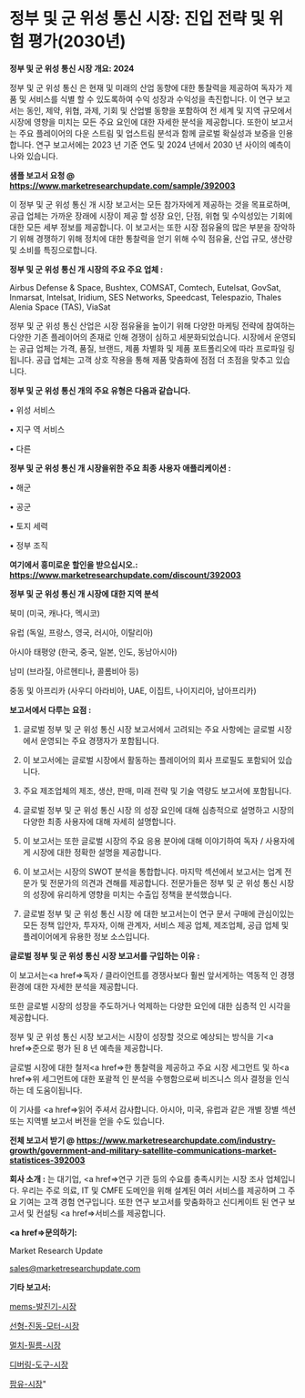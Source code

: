 # 정부 및 군 위성 통신 시장: 진입 전략 및 위험 평가(2030년)

<strong>정부 및 군 위성 통신 시장 개요: 2024</strong>

정부 및 군 위성 통신 은 현재 및 미래의 산업 동향에 대한 통찰력을 제공하여 독자가 제품 및 서비스를 식별 할 수 있도록하여 수익 성장과 수익성을 촉진합니다. 이 연구 보고서는 동인, 제약, 위협, 과제, 기회 및 산업별 동향을 포함하여 전 세계 및 지역 규모에서 시장에 영향을 미치는 모든 주요 요인에 대한 자세한 분석을 제공합니다. 또한이 보고서는 주요 플레이어의 다운 스트림 및 업스트림 분석과 함께 글로벌 확실성과 보증을 인용합니다. 연구 보고서에는 2023 년 기준 연도 및 2024 년에서 2030 년 사이의 예측이 나와 있습니다.



<strong>샘플 보고서 요청 @ <a href=https://www.marketresearchupdate.com/sample/392003>https://www.marketresearchupdate.com/sample/392003</a></strong>

이 정부 및 군 위성 통신 개 시장 보고서는 모든 참가자에게 제공하는 것을 목표로하며, 공급 업체는 가까운 장래에 시장이 제공 할 성장 요인, 단점, 위협 및 수익성있는 기회에 대한 모든 세부 정보를 제공합니다. 이 보고서는 또한 시장 점유율의 많은 부분을 장악하기 위해 경쟁하기 위해 정치에 대한 통찰력을 얻기 위해 수익 점유율, 산업 규모, 생산량 및 소비를 특징으로합니다.



<strong>정부 및 군 위성 통신 개 시장의 주요 주요 업체 :</strong>

Airbus Defense & Space, Bushtex, COMSAT, Comtech, Eutelsat, GovSat, Inmarsat, Intelsat, Iridium, SES Networks, Speedcast, Telespazio, Thales Alenia Space (TAS), ViaSat

정부 및 군 위성 통신 산업은 시장 점유율을 높이기 위해 다양한 마케팅 전략에 참여하는 다양한 기존 플레이어의 존재로 인해 경쟁이 심하고 세분화되었습니다. 시장에서 운영되는 공급 업체는 가격, 품질, 브랜드, 제품 차별화 및 제품 포트폴리오에 따라 프로파일 링됩니다. 공급 업체는 고객 상호 작용을 통해 제품 맞춤화에 점점 더 초점을 맞추고 있습니다.



<strong>정부 및 군 위성 통신 개의 주요 유형은 다음과 같습니다.</strong>

• 위성 서비스

• 지구 역 서비스

• 다른



<strong>정부 및 군 위성 통신 개 시장을위한 주요 최종 사용자 애플리케이션 :</strong>

• 해군

• 공군

• 토지 세력

• 정부 조직



<strong>여기에서 흥미로운 할인을 받으십시오.: <a href=https://www.marketresearchupdate.com/discount/392003>https://www.marketresearchupdate.com/discount/392003</a></strong>



<strong>정부 및 군 위성 통신 개 시장에 대한 지역 분석</strong>

북미 (미국, 캐나다, 멕시코)

유럽 (독일, 프랑스, 영국, 러시아, 이탈리아)

아시아 태평양 (한국, 중국, 일본, 인도, 동남아시아)

남미 (브라질, 아르헨티나, 콜롬비아 등)

중동 및 아프리카 (사우디 아라비아, UAE, 이집트, 나이지리아, 남아프리카)



<strong>보고서에서 다루는 요점 :</strong>

1. 글로벌 정부 및 군 위성 통신 시장 보고서에서 고려되는 주요 사항에는 글로벌 시장에서 운영되는 주요 경쟁자가 포함됩니다.

2. 이 보고서에는 글로벌 시장에서 활동하는 플레이어의 회사 프로필도 포함되어 있습니다.

3. 주요 제조업체의 제조, 생산, 판매, 미래 전략 및 기술 역량도 보고서에 포함됩니다.

4. 글로벌 정부 및 군 위성 통신 시장 의 성장 요인에 대해 심층적으로 설명하고 시장의 다양한 최종 사용자에 대해 자세히 설명합니다.

5. 이 보고서는 또한 글로벌 시장의 주요 응용 분야에 대해 이야기하여 독자 / 사용자에게 시장에 대한 정확한 설명을 제공합니다.

6. 이 보고서는 시장의 SWOT 분석을 통합합니다. 마지막 섹션에서 보고서는 업계 전문가 및 전문가의 의견과 견해를 제공합니다. 전문가들은 정부 및 군 위성 통신 시장의 성장에 유리하게 영향을 미치는 수출입 정책을 분석했습니다.

7. 글로벌 정부 및 군 위성 통신 시장 에 대한 보고서는이 연구 문서 구매에 관심이있는 모든 정책 입안자, 투자자, 이해 관계자, 서비스 제공 업체, 제조업체, 공급 업체 및 플레이어에게 유용한 정보 소스입니다.



<strong>글로벌 정부 및 군 위성 통신 시장 보고서를 구입하는 이유 :</strong>

이 보고서는<a href=>독자 / 클</a>라이언트를 경쟁사보다 훨씬 앞서게하는 역동적 인 경쟁 환경에 대한 자세한 분석을 제공합니다.

또한 글로벌 시장의 성장을 주도하거나 억제하는 다양한 요인에 대한 심층적 인 시각을 제공합니다.

정부 및 군 위성 통신 시장 보고서는 시장이 성장할 것으로 예상되는 방식을 기<a href=>준으로</a> 평가 된 8 년 예측을 제공합니다.

글로벌 시장에 대한 철저<a href=>한 통찰력</a>을 제공하고 주요 시장 세그먼트 및 하<a href=>위 세그</a>먼트에 대한 포괄적 인 분석을 수행함으로써 비즈니스 의사 결정을 인식하는 데 도움이됩니다.

이 기사를 <a href=>읽어 주</a>셔서 감사합니다. 아시아, 미국, 유럽과 같은 개별 장별 섹션 또는 지역별 보고서 버전을 얻을 수도 있습니다.



<strong>전체 보고서 받기 @ <a href=https://www.marketresearchupdate.com/industry-growth/government-and-military-satellite-communications-market-statistices-392003>https://www.marketresearchupdate.com/industry-growth/government-and-military-satellite-communications-market-statistices-392003</a></strong>



<strong>회사 소개 :</strong>
는 대기업, <a href=>연구 기</a>관 등의 수요를 충족시키는 시장 조사 업체입니다. 우리는 주로 의료, IT 및 CMFE 도메인을 위해 설계된 여러 서비스를 제공하며 그 주요 기여는 고객 경험 연구입니다. 또한 연구 보고서를 맞춤화하고 신디케이트 된 연구 보고서 및 컨설팅 <a href=>서비</a>스를 제공합니다.



<strong><a href=>문의하기:</a></strong>

Market Research Update

sales@marketresearchupdate.com



<strong>기타 보고서:</strong>

<a href=https://www.linkedin.com/pulse/mems-발진기-시장-규모-및-성장-2023-survey-spotlight-pro-24-analysis/>mems-발진기-시장</a>

<a href=https://www.linkedin.com/pulse/선형-진동-모터-시장-경쟁-분석-및-성장-잠재력-2029-survey-savvy-insights-360-analysis-f0fef/>선형-진동-모터-시장</a>

<a href=https://www.linkedin.com/pulse/멀치-필름-시장-현재-및-미래-성장-2029-consumer-connection-compendium-ana-ocvif/>멀치-필름-시장</a>

<a href=https://www.linkedin.com/pulse/디버링-도구-시장-세분화-연구-및-목표-고객2030년-consumer-connection-compendium-ana-aiypf/>디버링-도구-시장</a>

<a href=https://www.linkedin.com/pulse/팜유-시장-세분화-연구-및-목표-고객2029년-analytics-avenue-adventures-24-ana-71rjf/>팜유-시장</a>"
